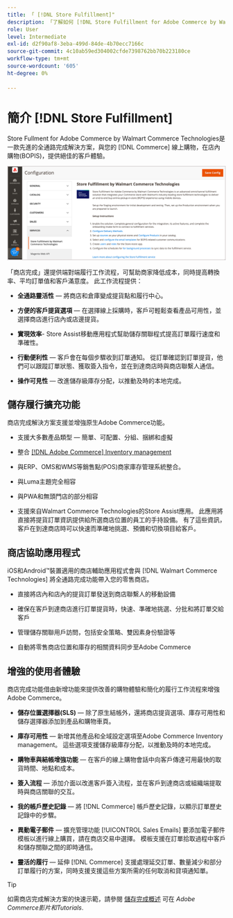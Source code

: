 ```yaml
---
title: 「 [!DNL Store Fulfillment]"
description: 「了解如何 [!DNL Store Fulfillment for Adobe Commerce by Walmart Commerce Technologies] 支援線上購買，為客戶提貨(BOPI)。 使用Store Assist移動設備來簡化Store Associates和Commerce客戶的BOPI完成和訂單處理。」
role: User
level: Intermediate
exl-id: d2f90af8-3eba-499d-84de-4b70ecc7166c
source-git-commit: 4c10ab59ed304002cfde7398762bb70b223180ce
workflow-type: tm+mt
source-wordcount: '605'
ht-degree: 0%

---
```


# 簡介 [!DNL Store Fulfillment]

Store Fullment for Adobe Commerce by Walmart Commerce Technologies是一款先進的全通路完成解決方案，與您的 [!DNL Commerce] 線上購物，在店內購物(BOPIS)，提供絕佳的客戶體驗。

![儲存完成解決方案Adobe管理配置](assets/store-fulfillment-admin-home.png)

「商店完成」還提供端對端履行工作流程，可幫助商家降低成本，同時提高轉換率、平均訂單值和客戶滿意度。 此工作流程提供：

* **全通路靈活性** — 將商店和倉庫變成提貨點和履行中心。

* **方便的客戶提貨選項** — 在選擇線上採購時，客戶可輕鬆查看產品可用性，並選擇商店進行店內或店邊提貨。

* **實現效率**- Store Assist移動應用程式幫助儲存關聯程式提高訂單履行速度和準確性。

* **行動便利性** — 客戶會在每個步驟收到訂單通知。 從訂單確認到訂單提貨，他們可以跟蹤訂單狀態、獲取簽入指令，並在到達商店時與商店聯繫人通信。

* **操作可見性** — 改進儲存級庫存分配，以推動及時的本地完成。

## 儲存履行擴充功能

商店完成解決方案支援並增強原生Adobe Commerce功能。

* 支援大多數產品類型 — 簡單、可配置、分組、捆綁和虛擬

* 整合 [[!DNL Adobe Commerce] Inventory management](https://docs.magento.com/user-guide/catalog/inventory-learn-more.html)

* 與ERP、OMS和WMS等銷售點(POS)商家庫存管理系統整合。

* 與Luma主題完全相容

* 與PWA和無頭門店的部分相容

* 支援來自Walmart Commerce Technologies的Store Assist應用。 此應用將直接將提貨訂單資訊提供給所選商店位置的員工的手持設備。 有了這些資訊，客戶在到達商店時可以快速而準確地挑選、預備和切換項目給客戶。

## 商店協助應用程式

iOS和Android™裝置適用的商店輔助應用程式會與 [!DNL Walmart Commerce Technologies] 將全通路完成功能帶入您的零售商店。

* 直接將店內和店內的提貨訂單發送到商店聯繫人的移動設備

* 確保在客戶到達商店進行訂單提貨時，快速、準確地挑選、分批和將訂單交給客戶

* 管理儲存關聯用戶訪問，包括安全策略、雙因素身份驗證等

* 自動將零售商店位置和庫存的相關資料同步至Adobe Commerce

## 增強的使用者體驗

商店完成功能借由新增功能來提供改善的購物體驗和簡化的履行工作流程來增強Adobe Commerce。

* **儲存位置選擇器(SLS)** — 除了原生結帳外，還將商店提貨選項、庫存可用性和儲存選擇器添加到產品和購物車頁。

* **庫存可用性** — 新增其他產品和全域設定選項至Adobe Commerce Inventory management。 這些選項支援儲存級庫存分配，以推動及時的本地完成。

* **購物車與結帳增強功能** — 在客戶的線上購物會話中向客戶傳達可用最快的取貨時間、地點和成本。

* **簽入流程** — 添加介面以改進客戶簽入流程，並在客戶到達商店或組織端提取時與商店關聯的交互。

* **我的帳戶歷史記錄** — 將 [!DNL Commerce] 帳戶歷史記錄，以顯示訂單歷史記錄中的步驟。

* **異動電子郵件** — 擴充管理功能 [!UICONTROL Sales Emails] 要添加電子郵件模板以進行線上購買，請在商店交易中選擇。 模板支援在訂單拾取過程中客戶和儲存關聯之間的即時通信。

* **靈活的履行** — 延伸 [!DNL Commerce] 支援處理延交訂單、數量減少和部分訂單履行的方案，同時支援支援這些方案所需的任何取消和貸項通知單。

>[!TIP]
>
> 如需商店完成解決方案的快速示範，請參閱 [儲存完成概述](https://experienceleague.adobe.com/docs/commerce-learn/tutorials/orders/store-fulfillment.html) 可在 _Adobe Commerce影片和Tutorials_.


